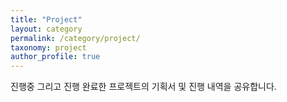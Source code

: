 ```yaml
---
title: "Project"
layout: category
permalink: /category/project/
taxonomy: project
author_profile: true
---
```


진행중 그리고 진행 완료한 프로젝트의 기획서 및 진행 내역을 공유합니다.
